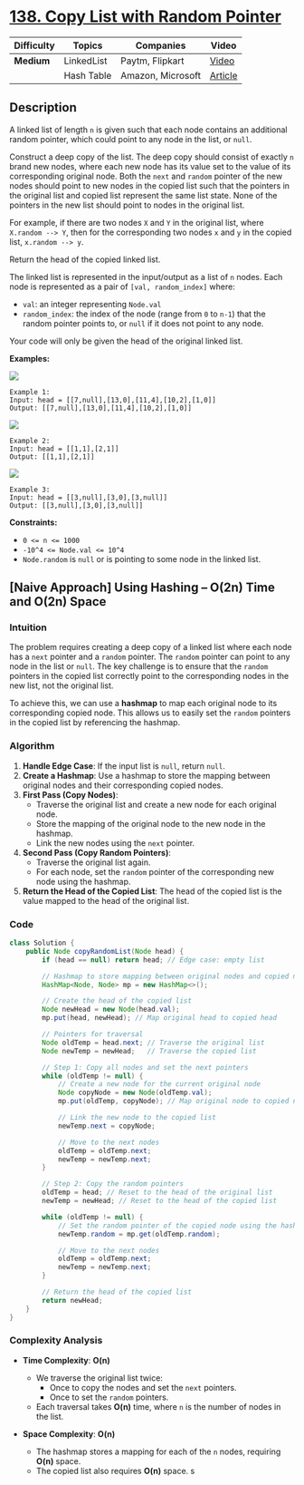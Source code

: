 # [138. Copy List with Random Pointer](https://leetcode.com/problems/copy-list-with-random-pointer/description/)

| Difficulty | Topics       | Companies         | Video                             |
| ---------- | ------------ | ----------------- | --------------------------------- |
| **Medium** | LinkedList   | Paytm, Flipkart   | [Video](https://youtu.be/8ze7Zopdsaw?si=9oJ4hZnQC2wky2vJ) |
|            | Hash Table   | Amazon, Microsoft | [Article](https://www.geeksforgeeks.org/a-linked-list-with-next-and-arbit-pointer/)|

## Description

A linked list of length `n` is given such that each node contains an additional random pointer, which could point to any node in the list, or `null`.

Construct a deep copy of the list. The deep copy should consist of exactly `n` brand new nodes, where each new node has its value set to the value of its corresponding original node. Both the `next` and `random` pointer of the new nodes should point to new nodes in the copied list such that the pointers in the original list and copied list represent the same list state. None of the pointers in the new list should point to nodes in the original list.

For example, if there are two nodes `X` and `Y` in the original list, where `X.random --> Y`, then for the corresponding two nodes `x` and `y` in the copied list, `x.random --> y`.

Return the head of the copied linked list.

The linked list is represented in the input/output as a list of `n` nodes. Each node is represented as a pair of `[val, random_index]` where:

- `val`: an integer representing `Node.val`
- `random_index`: the index of the node (range from `0` to `n-1`) that the random pointer points to, or `null` if it does not point to any node.

Your code will only be given the head of the original linked list.


**Examples:**

![](https://assets.leetcode.com/uploads/2019/12/18/e1.png)

```
Example 1:
Input: head = [[7,null],[13,0],[11,4],[10,2],[1,0]]  
Output: [[7,null],[13,0],[11,4],[10,2],[1,0]]  
```


![](https://assets.leetcode.com/uploads/2019/12/18/e2.png)

```
Example 2:
Input: head = [[1,1],[2,1]]  
Output: [[1,1],[2,1]]  
```

![](https://assets.leetcode.com/uploads/2019/12/18/e3.png)

```
Example 3:
Input: head = [[3,null],[3,0],[3,null]]  
Output: [[3,null],[3,0],[3,null]]  
```

**Constraints:**

- `0 <= n <= 1000`
- `-10^4 <= Node.val <= 10^4`
- `Node.random` is `null` or is pointing to some node in the linked list.


## [Naive Approach] Using Hashing – O(2n) Time and O(2n) Space

### Intuition

The problem requires creating a deep copy of a linked list where each node has a `next` pointer and a `random` pointer. The `random` pointer can point to any node in the list or `null`. The key challenge is to ensure that the `random` pointers in the copied list correctly point to the corresponding nodes in the new list, not the original list.

To achieve this, we can use a **hashmap** to map each original node to its corresponding copied node. This allows us to easily set the `random` pointers in the copied list by referencing the hashmap.


### Algorithm

1. **Handle Edge Case**: If the input list is `null`, return `null`.
2. **Create a Hashmap**: Use a hashmap to store the mapping between original nodes and their corresponding copied nodes.
3. **First Pass (Copy Nodes)**:
   - Traverse the original list and create a new node for each original node.
   - Store the mapping of the original node to the new node in the hashmap.
   - Link the new nodes using the `next` pointer.
4. **Second Pass (Copy Random Pointers)**:
   - Traverse the original list again.
   - For each node, set the `random` pointer of the corresponding new node using the hashmap.
5. **Return the Head of the Copied List**: The head of the copied list is the value mapped to the head of the original list.


### Code
```java
class Solution {
    public Node copyRandomList(Node head) {
        if (head == null) return head; // Edge case: empty list

        // Hashmap to store mapping between original nodes and copied nodes
        HashMap<Node, Node> mp = new HashMap<>();

        // Create the head of the copied list
        Node newHead = new Node(head.val);
        mp.put(head, newHead); // Map original head to copied head

        // Pointers for traversal
        Node oldTemp = head.next; // Traverse the original list
        Node newTemp = newHead;   // Traverse the copied list

        // Step 1: Copy all nodes and set the next pointers
        while (oldTemp != null) {
            // Create a new node for the current original node
            Node copyNode = new Node(oldTemp.val);
            mp.put(oldTemp, copyNode); // Map original node to copied node

            // Link the new node to the copied list
            newTemp.next = copyNode;

            // Move to the next nodes
            oldTemp = oldTemp.next;
            newTemp = newTemp.next;
        }

        // Step 2: Copy the random pointers
        oldTemp = head; // Reset to the head of the original list
        newTemp = newHead; // Reset to the head of the copied list

        while (oldTemp != null) {
            // Set the random pointer of the copied node using the hashmap
            newTemp.random = mp.get(oldTemp.random);

            // Move to the next nodes
            oldTemp = oldTemp.next;
            newTemp = newTemp.next;
        }

        // Return the head of the copied list
        return newHead;
    }
}
```

### Complexity Analysis

- **Time Complexity**: **O(n)**  
  - We traverse the original list twice:  
    - Once to copy the nodes and set the `next` pointers.  
    - Once to set the `random` pointers.  
  - Each traversal takes **O(n)** time, where `n` is the number of nodes in the list.

- **Space Complexity**: **O(n)**  
  - The hashmap stores a mapping for each of the `n` nodes, requiring **O(n)** space.  
  - The copied list also requires **O(n)** space.
s